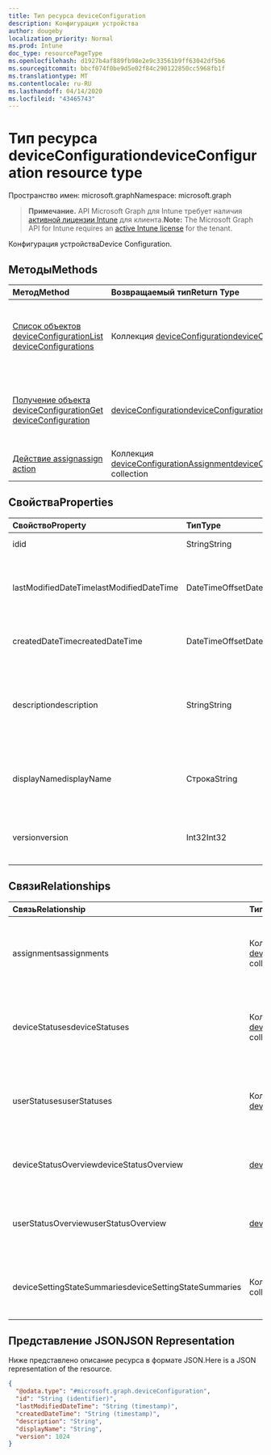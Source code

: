 ```yaml
---
title: Тип ресурса deviceConfiguration
description: Конфигурация устройства
author: dougeby
localization_priority: Normal
ms.prod: Intune
doc_type: resourcePageType
ms.openlocfilehash: d1927b4af889fb98e2e9c33561b9ff63042df5b6
ms.sourcegitcommit: bbcf074f0be9d5e02f84c290122850cc5968fb1f
ms.translationtype: MT
ms.contentlocale: ru-RU
ms.lasthandoff: 04/14/2020
ms.locfileid: "43465743"
---
```

# <a name="deviceconfiguration-resource-type"></a><span data-ttu-id="c3571-103">Тип ресурса deviceConfiguration</span><span class="sxs-lookup"><span data-stu-id="c3571-103">deviceConfiguration resource type</span></span>

<span data-ttu-id="c3571-104">Пространство имен: microsoft.graph</span><span class="sxs-lookup"><span data-stu-id="c3571-104">Namespace: microsoft.graph</span></span>

> <span data-ttu-id="c3571-105">**Примечание.** API Microsoft Graph для Intune требует наличия [активной лицензии Intune](https://go.microsoft.com/fwlink/?linkid=839381) для клиента.</span><span class="sxs-lookup"><span data-stu-id="c3571-105">**Note:** The Microsoft Graph API for Intune requires an [active Intune license](https://go.microsoft.com/fwlink/?linkid=839381) for the tenant.</span></span>

<span data-ttu-id="c3571-106">Конфигурация устройства</span><span class="sxs-lookup"><span data-stu-id="c3571-106">Device Configuration.</span></span>

## <a name="methods"></a><span data-ttu-id="c3571-107">Методы</span><span class="sxs-lookup"><span data-stu-id="c3571-107">Methods</span></span>
|<span data-ttu-id="c3571-108">Метод</span><span class="sxs-lookup"><span data-stu-id="c3571-108">Method</span></span>|<span data-ttu-id="c3571-109">Возвращаемый тип</span><span class="sxs-lookup"><span data-stu-id="c3571-109">Return Type</span></span>|<span data-ttu-id="c3571-110">Описание</span><span class="sxs-lookup"><span data-stu-id="c3571-110">Description</span></span>|
|:---|:---|:---|
|[<span data-ttu-id="c3571-111">Список объектов deviceConfiguration</span><span class="sxs-lookup"><span data-stu-id="c3571-111">List deviceConfigurations</span></span>](../api/intune-deviceconfig-deviceconfiguration-list.md)|<span data-ttu-id="c3571-112">Коллекция [deviceConfiguration](../resources/intune-deviceconfig-deviceconfiguration.md)</span><span class="sxs-lookup"><span data-stu-id="c3571-112">[deviceConfiguration](../resources/intune-deviceconfig-deviceconfiguration.md) collection</span></span>|<span data-ttu-id="c3571-113">Список свойств и связей объектов [deviceConfiguration](../resources/intune-deviceconfig-deviceconfiguration.md).</span><span class="sxs-lookup"><span data-stu-id="c3571-113">List properties and relationships of the [deviceConfiguration](../resources/intune-deviceconfig-deviceconfiguration.md) objects.</span></span>|
|[<span data-ttu-id="c3571-114">Получение объекта deviceConfiguration</span><span class="sxs-lookup"><span data-stu-id="c3571-114">Get deviceConfiguration</span></span>](../api/intune-deviceconfig-deviceconfiguration-get.md)|[<span data-ttu-id="c3571-115">deviceConfiguration</span><span class="sxs-lookup"><span data-stu-id="c3571-115">deviceConfiguration</span></span>](../resources/intune-deviceconfig-deviceconfiguration.md)|<span data-ttu-id="c3571-116">Чтение свойств и связей объекта [deviceConfiguration](../resources/intune-deviceconfig-deviceconfiguration.md).</span><span class="sxs-lookup"><span data-stu-id="c3571-116">Read properties and relationships of the [deviceConfiguration](../resources/intune-deviceconfig-deviceconfiguration.md) object.</span></span>|
|[<span data-ttu-id="c3571-117">Действие assign</span><span class="sxs-lookup"><span data-stu-id="c3571-117">assign action</span></span>](../api/intune-deviceconfig-deviceconfiguration-assign.md)|<span data-ttu-id="c3571-118">Коллекция [deviceConfigurationAssignment](../resources/intune-deviceconfig-deviceconfigurationassignment.md)</span><span class="sxs-lookup"><span data-stu-id="c3571-118">[deviceConfigurationAssignment](../resources/intune-deviceconfig-deviceconfigurationassignment.md) collection</span></span>|<span data-ttu-id="c3571-119">Н/Д</span><span class="sxs-lookup"><span data-stu-id="c3571-119">Not yet documented</span></span>|

## <a name="properties"></a><span data-ttu-id="c3571-120">Свойства</span><span class="sxs-lookup"><span data-stu-id="c3571-120">Properties</span></span>
|<span data-ttu-id="c3571-121">Свойство</span><span class="sxs-lookup"><span data-stu-id="c3571-121">Property</span></span>|<span data-ttu-id="c3571-122">Тип</span><span class="sxs-lookup"><span data-stu-id="c3571-122">Type</span></span>|<span data-ttu-id="c3571-123">Описание</span><span class="sxs-lookup"><span data-stu-id="c3571-123">Description</span></span>|
|:---|:---|:---|
|<span data-ttu-id="c3571-124">id</span><span class="sxs-lookup"><span data-stu-id="c3571-124">id</span></span>|<span data-ttu-id="c3571-125">String</span><span class="sxs-lookup"><span data-stu-id="c3571-125">String</span></span>|<span data-ttu-id="c3571-126">Ключ объекта.</span><span class="sxs-lookup"><span data-stu-id="c3571-126">Key of the entity.</span></span>|
|<span data-ttu-id="c3571-127">lastModifiedDateTime</span><span class="sxs-lookup"><span data-stu-id="c3571-127">lastModifiedDateTime</span></span>|<span data-ttu-id="c3571-128">DateTimeOffset</span><span class="sxs-lookup"><span data-stu-id="c3571-128">DateTimeOffset</span></span>|<span data-ttu-id="c3571-129">Дата и время последнего изменения объекта.</span><span class="sxs-lookup"><span data-stu-id="c3571-129">DateTime the object was last modified.</span></span>|
|<span data-ttu-id="c3571-130">createdDateTime</span><span class="sxs-lookup"><span data-stu-id="c3571-130">createdDateTime</span></span>|<span data-ttu-id="c3571-131">DateTimeOffset</span><span class="sxs-lookup"><span data-stu-id="c3571-131">DateTimeOffset</span></span>|<span data-ttu-id="c3571-132">Дата и время создания объекта.</span><span class="sxs-lookup"><span data-stu-id="c3571-132">DateTime the object was created.</span></span>|
|<span data-ttu-id="c3571-133">description</span><span class="sxs-lookup"><span data-stu-id="c3571-133">description</span></span>|<span data-ttu-id="c3571-134">String</span><span class="sxs-lookup"><span data-stu-id="c3571-134">String</span></span>|<span data-ttu-id="c3571-135">Указанное администратором описание конфигурации устройства.</span><span class="sxs-lookup"><span data-stu-id="c3571-135">Admin provided description of the Device Configuration.</span></span>|
|<span data-ttu-id="c3571-136">displayName</span><span class="sxs-lookup"><span data-stu-id="c3571-136">displayName</span></span>|<span data-ttu-id="c3571-137">Строка</span><span class="sxs-lookup"><span data-stu-id="c3571-137">String</span></span>|<span data-ttu-id="c3571-138">Указанное администратором имя конфигурации устройства.</span><span class="sxs-lookup"><span data-stu-id="c3571-138">Admin provided name of the device configuration.</span></span>|
|<span data-ttu-id="c3571-139">version</span><span class="sxs-lookup"><span data-stu-id="c3571-139">version</span></span>|<span data-ttu-id="c3571-140">Int32</span><span class="sxs-lookup"><span data-stu-id="c3571-140">Int32</span></span>|<span data-ttu-id="c3571-141">Версия конфигурации устройства.</span><span class="sxs-lookup"><span data-stu-id="c3571-141">Version of the device configuration.</span></span>|

## <a name="relationships"></a><span data-ttu-id="c3571-142">Связи</span><span class="sxs-lookup"><span data-stu-id="c3571-142">Relationships</span></span>
|<span data-ttu-id="c3571-143">Связь</span><span class="sxs-lookup"><span data-stu-id="c3571-143">Relationship</span></span>|<span data-ttu-id="c3571-144">Тип</span><span class="sxs-lookup"><span data-stu-id="c3571-144">Type</span></span>|<span data-ttu-id="c3571-145">Описание</span><span class="sxs-lookup"><span data-stu-id="c3571-145">Description</span></span>|
|:---|:---|:---|
|<span data-ttu-id="c3571-146">assignments</span><span class="sxs-lookup"><span data-stu-id="c3571-146">assignments</span></span>|<span data-ttu-id="c3571-147">Коллекция объектов [deviceConfigurationAssignment](../resources/intune-deviceconfig-deviceconfigurationassignment.md)</span><span class="sxs-lookup"><span data-stu-id="c3571-147">[deviceConfigurationAssignment](../resources/intune-deviceconfig-deviceconfigurationassignment.md) collection</span></span>|<span data-ttu-id="c3571-148">Список назначений для профиля конфигурации устройства.</span><span class="sxs-lookup"><span data-stu-id="c3571-148">The list of assignments for the device configuration profile.</span></span>|
|<span data-ttu-id="c3571-149">deviceStatuses</span><span class="sxs-lookup"><span data-stu-id="c3571-149">deviceStatuses</span></span>|<span data-ttu-id="c3571-150">Коллекция [deviceConfigurationDeviceStatus](../resources/intune-deviceconfig-deviceconfigurationdevicestatus.md)</span><span class="sxs-lookup"><span data-stu-id="c3571-150">[deviceConfigurationDeviceStatus](../resources/intune-deviceconfig-deviceconfigurationdevicestatus.md) collection</span></span>|<span data-ttu-id="c3571-151">Состояние установки конфигурации для каждого устройства.</span><span class="sxs-lookup"><span data-stu-id="c3571-151">Device configuration installation status by device.</span></span>|
|<span data-ttu-id="c3571-152">userStatuses</span><span class="sxs-lookup"><span data-stu-id="c3571-152">userStatuses</span></span>|<span data-ttu-id="c3571-153">Коллекция [deviceConfigurationUserStatus](../resources/intune-deviceconfig-deviceconfigurationuserstatus.md)</span><span class="sxs-lookup"><span data-stu-id="c3571-153">[deviceConfigurationUserStatus](../resources/intune-deviceconfig-deviceconfigurationuserstatus.md) collection</span></span>|<span data-ttu-id="c3571-154">Состояние установки конфигурации устройств пользователем.</span><span class="sxs-lookup"><span data-stu-id="c3571-154">Device configuration installation status by user.</span></span>|
|<span data-ttu-id="c3571-155">deviceStatusOverview</span><span class="sxs-lookup"><span data-stu-id="c3571-155">deviceStatusOverview</span></span>|[<span data-ttu-id="c3571-156">deviceConfigurationDeviceOverview</span><span class="sxs-lookup"><span data-stu-id="c3571-156">deviceConfigurationDeviceOverview</span></span>](../resources/intune-deviceconfig-deviceconfigurationdeviceoverview.md)|<span data-ttu-id="c3571-157">Обзор состояния конфигураций устройств</span><span class="sxs-lookup"><span data-stu-id="c3571-157">Device Configuration devices status overview</span></span>|
|<span data-ttu-id="c3571-158">userStatusOverview</span><span class="sxs-lookup"><span data-stu-id="c3571-158">userStatusOverview</span></span>|[<span data-ttu-id="c3571-159">deviceConfigurationUserOverview</span><span class="sxs-lookup"><span data-stu-id="c3571-159">deviceConfigurationUserOverview</span></span>](../resources/intune-deviceconfig-deviceconfigurationuseroverview.md)|<span data-ttu-id="c3571-160">Обзор состояния конфигураций устройств по пользователям</span><span class="sxs-lookup"><span data-stu-id="c3571-160">Device Configuration users status overview</span></span>|
|<span data-ttu-id="c3571-161">deviceSettingStateSummaries</span><span class="sxs-lookup"><span data-stu-id="c3571-161">deviceSettingStateSummaries</span></span>|<span data-ttu-id="c3571-162">Коллекция [settingStateDeviceSummary](../resources/intune-deviceconfig-settingstatedevicesummary.md)</span><span class="sxs-lookup"><span data-stu-id="c3571-162">[settingStateDeviceSummary](../resources/intune-deviceconfig-settingstatedevicesummary.md) collection</span></span>|<span data-ttu-id="c3571-163">Сводка по состоянию параметров конфигурации устройств</span><span class="sxs-lookup"><span data-stu-id="c3571-163">Device Configuration Setting State Device Summary</span></span>|

## <a name="json-representation"></a><span data-ttu-id="c3571-164">Представление JSON</span><span class="sxs-lookup"><span data-stu-id="c3571-164">JSON Representation</span></span>
<span data-ttu-id="c3571-165">Ниже представлено описание ресурса в формате JSON.</span><span class="sxs-lookup"><span data-stu-id="c3571-165">Here is a JSON representation of the resource.</span></span>
<!-- {
  "blockType": "resource",
  "keyProperty": "id",
  "@odata.type": "microsoft.graph.deviceConfiguration"
}
-->
``` json
{
  "@odata.type": "#microsoft.graph.deviceConfiguration",
  "id": "String (identifier)",
  "lastModifiedDateTime": "String (timestamp)",
  "createdDateTime": "String (timestamp)",
  "description": "String",
  "displayName": "String",
  "version": 1024
}
```







